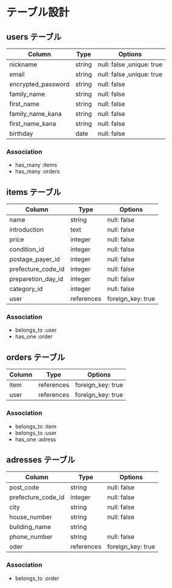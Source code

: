 # テーブル設計

## users テーブル

| Column              | Type   | Options                   |
| ------------------- | ------ | ------------------------- |
| nickname            | string | null: false ,unique: true |
| email               | string | null: false ,unique: true |
| encrypted_password  | string | null: false               |
| family_name         | string | null: false               |
| first_name          | string | null: false               |
| family_name_kana    | string | null: false               |
| first_name_kana     | string | null: false               |
| birthday            | date   | null: false               |

### Association

- has_many :items
- has_many :orders

## items テーブル

| Column               | Type       | Options           |
| -------------------- | ---------- | ----------------- |
| name                 | string     | null: false       |
| introduction         | text       | null: false       |
| price                | integer    | null: false       |
| condition_id    　　　| integer    | null: false       |
| postage_payer_id     | integer    | null: false       |
| prefecture_code_id   | integer    | null: false       |
| preparetion_day_id   | integer    | null: false       |
| category_id          | integer    | null: false       |
| user                 | references | foreign_key: true |

### Association

- belongs_to :user
- has_one :order

## orders テーブル
| Column            | Type       | Options           |
| ----------------- | ---------- | ----------------- |
| item              | references | foreign_key: true |
| user              | references | foreign_key: true |

### Association

- belongs_to :item
- belongs_to :user
- has_one :adress


## adresses テーブル

| Column               | Type       | Options           |
| -------------------- | ---------- | ----------------- |
| post_code            | string     | null: false       |
| prefecture_code_id   | integer    | null: false       |
| city                 | string     | null: false       |
| house_number         | string     | null: false       |
| building_name        | string     |                   |
| phone_number         | string     | null: false       |
| oder                 | references | foreign_key: true |


### Association

- belongs_to :order



